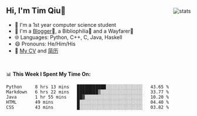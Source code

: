 <p>
<img src="https://github-readme-stats.vercel.app/api?username=qyxtim&show_icons=true" alt="stats" align="right" style="padding-top:20px"/>
</p>

## Hi, I'm Tim Qiu👋

- 🔭 I'm a 1st year computer science student
- 🌱 I'm a [Blogger](https://blog.blinkstar.cn)📝, a Bibliophilia📕 and a Wayfarer🚶
- 🌐 Languages: Python, C++, C, Java, Haskell
- 😄 Pronouns: He/Him/His
- 📄 [My CV](./cv.pdf) and [简历](./cv-ch.pdf)

<br>

📊 **This Week I Spent My Time On:**
<!--START_SECTION:waka-->
```text
Python     8 hrs 13 mins   ███████████░░░░░░░░░░░░░░   43.65 % 
Markdown   6 hrs 22 mins   ████████▒░░░░░░░░░░░░░░░░   33.77 % 
Java       1 hr 55 mins    ██▓░░░░░░░░░░░░░░░░░░░░░░   10.20 % 
HTML       49 mins         █░░░░░░░░░░░░░░░░░░░░░░░░   04.40 % 
CSS        43 mins         █░░░░░░░░░░░░░░░░░░░░░░░░   03.82 % 
```
<!--END_SECTION:waka-->
